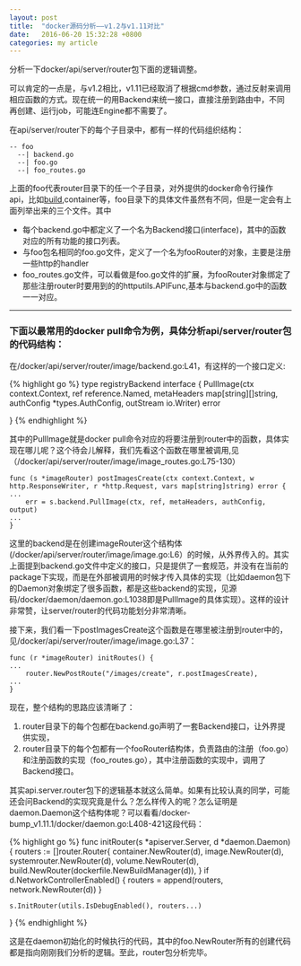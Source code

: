 ```yaml
---
layout: post
title:  "docker源码分析——v1.2与v1.11对比"
date:   2016-06-20 15:32:28 +0800
categories: my article
---
```

分析一下docker/api/server/router包下面的逻辑调整。

可以肯定的一点是，与v1.2相比，v1.11已经取消了根据cmd参数，通过反射来调用相应函数的方式。现在统一的用Backend来统一接口，直接注册到路由中，不同再创建、运行job，可能连Engine都不需要了。

在api/server/router下的每个子目录中，都有一样的代码组织结构：


	-- foo 	
	  --| backend.go 	
	  --| foo.go 		
	  --| foo_routes.go	
  

上面的foo代表router目录下的任一个子目录，对外提供的docker命令行操作api，比如[build][build],container等，foo目录下的具体文件虽然有不同，但是一定会有上面列举出来的三个文件。其中

- 每个backend.go中都定义了一个名为Backend接口(interface)，其中的函数对应的所有功能的接口列表。
- 与foo包名相同的foo.go文件，定义了一个名为fooRouter的对象，主要是注册一些http的handler
- foo_routes.go文件，可以看做是foo.go文件的扩展，为fooRouter对象绑定了那些注册router时要用到的的httputils.APIFunc,基本与backend.go中的函数一一对应。

--------



### 下面以最常用的docker pull命令为例，具体分析api/server/router包的代码结构：

在/docker/api/server/router/image/backend.go:L41，有这样的一个接口定义:
    
{% highlight go %}
type registryBackend interface {
    PullImage(ctx context.Context, ref reference.Named, metaHeaders map[string][]string, authConfig *types.AuthConfig, outStream io.Writer) error
   
}
{% endhighlight %}

其中的PullImage就是docker pull命令对应的将要注册到router中的函数，具体实现在哪儿呢？这个待会儿解释，我们先看这个函数在哪里被调用,见（/docker/api/server/router/image/image_routes.go:L75-130）

    func (s *imageRouter) postImagesCreate(ctx context.Context, w http.ResponseWriter, r *http.Request, vars map[string]string) error {
    ...
        err = s.backend.PullImage(ctx, ref, metaHeaders, authConfig, output)
    ...
    }

这里的backend是在创建imageRouter这个结构体(/docker/api/server/router/image/image.go:L6）的时候，从外界传入的。其实上面提到backend.go文件中定义的接口，只是提供了一套规范，并没有在当前的package下实现，而是在外部被调用的时候才传入具体的实现（比如daemon包下的Daemon对象绑定了很多函数，都是这些backend的实现，见源码/docker/daemon/daemon.go:L1038即是PullImage的具体实现）。这样的设计非常赞，让server/router的代码功能划分非常清晰。

接下来，我们看一下postImagesCreate这个函数是在哪里被注册到router中的，见/docker/api/server/router/image/image.go:L37：
	
	func (r *imageRouter) initRoutes() {
	...
		router.NewPostRoute("/images/create", r.postImagesCreate),
	...
	}

现在，整个结构的思路应该清晰了：

1. router目录下的每个包都在backend.go声明了一套Backend接口，让外界提供实现，
2. router目录下的每个包都有一个fooRouter结构体，负责路由的注册（foo.go）和注册函数的实现（foo_routes.go），其中注册函数的实现中，调用了Backend接口。

其实api.server.router包下的逻辑基本就这么简单。如果有比较认真的同学，可能还会问Backend的实现究竟是什么？怎么样传入的呢？怎么证明是daemon.Daemon这个结构体呢？可以看看/docker-bump_v1.11.1/docker/daemon.go:L408-421这段代码：


{% highlight go %}
func initRouter(s *apiserver.Server, d *daemon.Daemon) {
	routers := []router.Router{
		container.NewRouter(d),
		image.NewRouter(d),
		systemrouter.NewRouter(d),
		volume.NewRouter(d),
		build.NewRouter(dockerfile.NewBuildManager(d)),
	}
	if d.NetworkControllerEnabled() {
		routers = append(routers, network.NewRouter(d))
	}

	s.InitRouter(utils.IsDebugEnabled(), routers...)
}
{% endhighlight %}

这是在daemon初始化的时候执行的代码，其中的foo.NewRouter所有的创建代码都是指向刚刚我们分析的逻辑。至此，router包分析完毕。


[build]: http://jekyllrb.com/docs/home